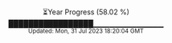 <p align="center">
⏳Year Progress (58.02 %) <br>
█████████████████▁▁▁▁▁▁▁▁▁▁▁▁▁ <br>
<sub>Updated: Mon, 31 Jul 2023 18:20:04 GMT</sub>
</p>

